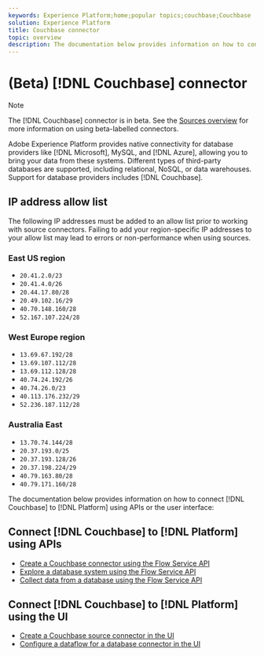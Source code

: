 ```yaml
---
keywords: Experience Platform;home;popular topics;couchbase;Couchbase
solution: Experience Platform
title: Couchbase connector
topic: overview
description: The documentation below provides information on how to connect Couchbase to Platform using APIs or the user interface.
---
```


# (Beta) [!DNL Couchbase] connector

>[!NOTE]
>
>The [!DNL Couchbase] connector is in beta. See the [Sources overview](../../home.md#terms-and-conditions) for more information on using beta-labelled connectors.

Adobe Experience Platform provides native connectivity for database providers like [!DNL Microsoft], MySQL, and [!DNL Azure], allowing you to bring your data from these systems. Different types of third-party databases are supported, including relational, NoSQL, or data warehouses. Support for database providers includes [!DNL Couchbase].

## IP address allow list

The following IP addresses must be added to an allow list prior to working with source connectors. Failing to add your region-specific IP addresses to your allow list may lead to errors or non-performance when using sources.

### East US region

- `20.41.2.0/23`
- `20.41.4.0/26`
- `20.44.17.80/28`
- `20.49.102.16/29`
- `40.70.148.160/28`
- `52.167.107.224/28`

### West Europe region

- `13.69.67.192/28`
- `13.69.107.112/28`
- `13.69.112.128/28`
- `40.74.24.192/26`
- `40.74.26.0/23`
- `40.113.176.232/29`
- `52.236.187.112/28`

### Australia East

- `13.70.74.144/28`
- `20.37.193.0/25`
- `20.37.193.128/26`
- `20.37.198.224/29`
- `40.79.163.80/28`
- `40.79.171.160/28`

The documentation below provides information on how to connect [!DNL Couchbase] to [!DNL Platform] using APIs or the user interface:

## Connect [!DNL Couchbase] to [!DNL Platform] using APIs

- [Create a Couchbase connector using the Flow Service API](../../tutorials/api/create/databases/couchbase.md)
- [Explore a database system using the Flow Service API](../../tutorials/api/explore/database-nosql.md)
- [Collect data from a database using the Flow Service API](../../tutorials/api/collect/database-nosql.md)

## Connect [!DNL Couchbase] to [!DNL Platform] using the UI

- [Create a Couchbase source connector in the UI](../../tutorials/ui/create/databases/couchbase.md)
- [Configure a dataflow for a database connector in the UI](../../tutorials/ui/dataflow/databases.md)